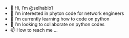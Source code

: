 - 👋 Hi, I’m @selhabib1
- 👀 I’m interested in phyton code for network engineers
- 🌱 I’m currently learning how to code on python
- 💞️ I’m looking to collaborate on python codes
- 📫 How to reach me ...

<!---
selhabib1/selhabib1 is a ✨ special ✨ repository because its `README.md` (this file) appears on your GitHub profile.
You can click the Preview link to take a look at your changes.
--->
